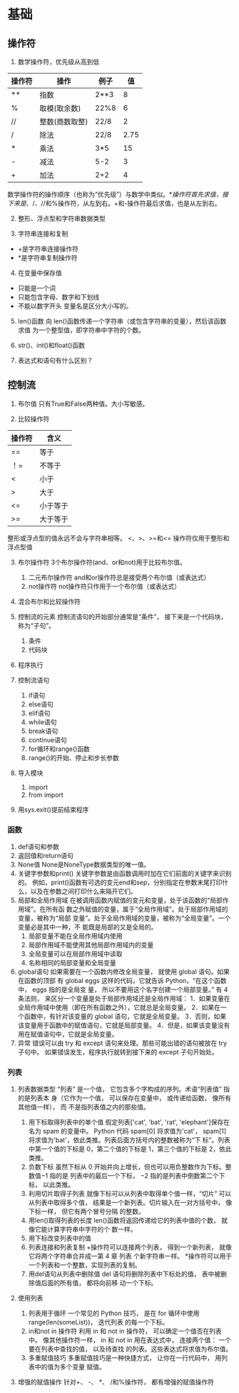 # 基础
## 操作符
1. 数学操作符，优先级从高到低

操作符 | 操作 | 例子 | 值
--- | --- | --- | ---
** | 指数 | 2**3 | 8
% | 取模(取余数) | 22%8 | 6
// | 整数(商数取整) | 22/8 | 2
/  | 除法 | 22/8 | 2.75
*  | 乘法 | 3*5 | 15
- | 减法 | 5-2 | 3
+ | 加法 | 2+2 | 4

数学操作符的操作顺序（也称为“优先级”）与数学中类似。**操作符首先求值，接下来是*、/、//和%操作符，从左到右。+和-操作符最后求值，也是从左到右。

2. 整形、浮点型和字符串数据类型

3. 字符串连接和复制
- +是字符串连接操作符
- *是字符串复制操作符

4. 在变量中保存值
- 只能是一个词
- 只能包含字母、数字和下划线
- 不能以数字开头
变量名是区分大小写的。

5. len()函数
向 len()函数传递一个字符串（或包含字符串的变量），然后该函数求值
为一个整型值，即字符串中字符的个数。

6. str()、int()和float()函数

7. 表达式和语句有什么区别？

## 控制流
1. 布尔值
只有True和False两种值。大小写敏感。

2. 比较操作符

操作符 | 含义 
--- | ---
== | 等于
！= | 不等于
<  | 小于
>  | 大于
<= | 小于等于
>= | 大于等于

整形或浮点型的值永远不会与字符串相等。
<、>、>=和<= 操作符仅用于整形和浮点型值

3. 布尔操作符
3个布尔操作符(and、or和not)用于比较布尔值。
    1. 二元布尔操作符
    and和or操作符总是接受两个布尔值（或表达式）
    2. not操作符
    not操作符只作用于一个布尔值（或表达式）

4. 混合布尔和比较操作符


5. 控制流的元素
控制流语句的开始部分通常是“条件”， 接下来是一个代码块，称为“子句”。
    1. 条件
    2. 代码块
    
6. 程序执行

7. 控制流语句
    1. if语句
    2. else语句
    3. elif语句
    4. while语句
    5. break语句
    6. continue语句
    7. for循环和range()函数
    8. range()的开始、停止和步长参数

8. 导入模块
    1. import
    2. from import

9. 用sys.exit()提前结束程序

### 函数
1. def语句和参数
2. 返回值和return语句
3. None值
    None是NoneType数据类型的唯一值。
4. 关键字参数和print()
    关键字参数是由函数调用时加在它们前面的关键字来识别的。
    例如，print()函数有可选的变元end和sep，分别指定在参数末尾打印什么，以及在参数之间打印什么来隔开它们。
5. 局部和全局作用域
    在被调用函数内赋值的变元和变量，处于该函数的“局部作用域”。在所有函
    数之外赋值的变量，属于“全局作用域”。处于局部作用域的变量，被称为“局部
    变量”。处于全局作用域的变量，被称为“全局变量”。一个变量必是其中一种，不
    能既是局部的又是全局的。
    1. 局部变量不能在全局作用域内使用
    2. 局部作用域不能使用其他局部作用域内的变量
    3. 全局变量可以在局部作用域中读取
    4. 名称相同的局部变量和全局变量
6. global语句
    如果需要在一个函数内修改全局变量， 就使用 global 语句。如果在函数的顶部
    有 global eggs 这样的代码，它就告诉 Python，“在这个函数中， eggs 指的是全局变
    量， 所以不要用这个名字创建一个局部变量。”
    有 4 条法则， 来区分一个变量是处于局部作用域还是全局作用域：
    1．如果变量在全局作用域中使用（即在所有函数之外），它就总是全局变量。
    2．如果在一个函数中，有针对该变量的 global 语句，它就是全局变量。
    3．否则，如果该变量用于函数中的赋值语句，它就是局部变量。
    4．但是，如果该变量没有用在赋值语句中，它就是全局变量。
7. 异常
    错误可以由 try 和 except 语句来处理。那些可能出错的语句被放在 try 子句中。
    如果错误发生，程序执行就转到接下来的 except 子句开始处。
    
### 列表
1. 列表数据类型
“列表” 是一个值， 它包含多个字构成的序列。术语“列表值” 指的是列表本
身（它作为一个值， 可以保存在变量中， 或传递给函数， 像所有其他值一样）， 而
不是指列表值之内的那些值。

    1. 用下标取得列表中的单个值
    假定列表['cat', 'bat', 'rat', 'elephant']保存在名为 spam 的变量中。 Python 代码 spam[0]
将求值为'cat'， spam[1]将求值为'bat'，依此类推。列表后面方括号内的整数被称为“下
标”。列表中第一个值的下标是 0，第二个值的下标是 1，第三个值的下标是 2，依此
类推。
    2. 负数下标
    虽然下标从 0 开始并向上增长，但也可以用负整数作为下标。整数值−1 指的是
列表中的最后一个下标， −2 指的是列表中倒数第二个下标， 以此类推。
    3. 利用切片取得子列表
    就像下标可以从列表中取得单个值一样，“切片” 可以从列表中取得多个值，
结果是一个新列表。切片输入在一对方括号中， 像下标一样， 但它有两个冒号分隔
的整数。
    4. 用len()取得列表的长度
    len()函数将返回传递给它的列表中值的个数， 就像它能计算字符串中字符的个
数一样。
    5. 用下标改变列表中的值
    6. 列表连接和列表复制
    +操作符可以连接两个列表， 得到一个新列表， 就像它将两个字符串合并成一第 4 章 列表
个新字符串一样。 *操作符可以用于一个列表和一个整数，实现列表的复制。
    7. 用del语句从列表中删除值
    del 语句将删除列表中下标处的值， 表中被删除值后面的所有值， 都将向前移
动一个下标。

2. 使用列表
    1. 列表用于循环
    一个常见的 Python 技巧， 是在 for 循环中使用 range(len(someList))， 迭代列表
的每一个下标。
    2. in和not in 操作符
    利用 in 和 not in 操作符， 可以确定一个值否在列表中。 像其他操作符一样， in
和 not in 用在表达式中， 连接两个值： 一个要在列表中查找的值， 以及待查找
的列表。这些表达式将求值为布尔值。
    3. 多重赋值技巧
    多重赋值技巧是一种快捷方式， 让你在一行代码中， 用列表中的值为多个变量
赋值。

3. 增强的赋值操作
    针对+、 -、 *、 /和%操作符， 都有增强的赋值操作符
    